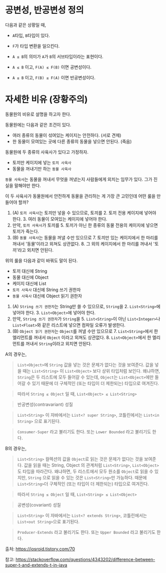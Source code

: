 # 공변성, 반공변성 정의

다음과 같은 상황일 때, 

- `A`타입, `B`타입이 있다.
- `F`가 타입 변환을 일으킨다.
- `A ≤ B`의 의미가 `A`가 `B`의 서브타입이라는 표현이다.

- `A ≤ B` 이고, `F(A) ≤ F(B)` 이면 공변성이다.
- `A ≤ B` 이고, `F(B) ≤ F(A)` 이면 반공변성이다.

# 자세한 비유 (장황주의)

동물원의 비유로 설명을 하고자 한다.

동물원에는 다음과 같은 조건이 있다.
- 여러 종류의 동물이 섞여있는 케이지는 안전하다. (서로 견제)
- 한 동물이 모여있는 곳에 다른 종류의 동물을 넣으면 안된다. (죽음)

동물원에 두 종류의 사육사가 있다고 가정하자.

- 토끼만 케이지에 넣는 `토끼 사육사`
- 동물을 꺼내기만 하는 `동물 사육사`

`동물 사육사`는 동물을 꺼내서 무엇을 꺼냈는지 사람들에게 외치는 임무가 있다. 그가 진실을 말해야만 한다.

이 두 사육사가 동물원에서 안전하게 동물을 관리하는 게 가장 큰 고민인데 어떤 룰을 만들어야 할까?

1. (A) `토끼 사육사`는 토끼만 넣을 수 있으므로, 토끼를
	2. 토끼 전용 케이지에 넣어야 한다.
	3. 여러 동물이 모여있는 케이지에 넣어야 한다.
4. 만약, `토끼 사육사`가 토끼를
	5. 토끼가 아닌 한 종류의 동물 전용의 케이지에 넣으면 토끼가 죽는다.
6. (B) `동물 사육사`는 동물을 꺼낼 수만 있으므로
	7. 토끼만 있는 케이지에서 한 마리를 꺼내서 '동물'이라고 외쳐도 상관없다.
	8. 그 외의 케이지에서 한 마리를 꺼내서 '토끼'라고 외치면 안된다.

위의 룰을 다음과 같이 바꿔도 말이 된다.

- 토끼 대신에 String
- 동물 대신에 Object
- 케이지 대신에 List
- `토끼 사육사` 대신에 String 쓰기 권한자
- `동물 사육사` 대신에 Object 읽기 권한자

1. (A) `String 쓰기 권한자`는 String만 쓸 수 있으므로, `String`을
	2. `List<String>`에 넣어야 한다.
	3. `List<Object>`에 넣어야 한다.
4. 만약, `String 쓰기 권한자`가 `String`을
	5. `List<String>`이 아닌 `List<Integer>`나 `List<Float>`와 같은 리스트에 넣으면 컴파일 오류가 발생한다.
6. (B) `Object 읽기 권한자`는 `Object`를 꺼낼 수만 있으므로
	7. `List<String>`에서 한 엘리먼트를 꺼내서 `Object` 이라고 외쳐도 상관없다.
	8. `List<Object>`에서 한 엘리먼트를 꺼내서 `String`이라고 외치면 안된다.

A의 경우는,

> `List<Object>`에 `String` 값을 넣는 것은 문제가 없다는 것을 보여준다. 값을 넣을 때는 `List<String>` 이 `List<Object>` 보다 상위 타입처럼 보인다. 
> 왜냐하면, `String`은 두 리스트에 모두 들어갈 수 있는데, `Object`는 `List<Object>`에만 들어갈 수 있기 때문에 더 구체적인 (또는 타입이 더 제한되는) 타입으로 여겨진다.

> 따라서 `String ≤ Object` 일 때, `List<Object> ≤ List<String>` 

> 반공변성(contravariant) 성질

> `List<String>` 이 자바에서는 `List<? super String>`, 코틀린에서는 `List<in String>` 으로 표기된다.

> `Consumer-Super` 라고 불리기도 한다. 또는 `Lower Bounded` 라고 불리기도 한다.

B의 경우는,

> `List<String>` 컬렉션의 값을 `Object`로 읽는 것은 문제가 없다는 것을 보여준다. 
> 값을 읽을 때는 String, Object 의 관계처럼 `List<String>`, `List<Object>`도 타입을 따라간다. 
> 왜냐하면, 두 리스트에서 모두 원소를 `Object`로 읽을 수 있지만, `String` 으로 읽을 수 있는 것은 `List<String>`만 가능하다. 
> 때문에 `List<String>`더 구체적인 (또는 타입이 더 제한되는) 타입으로 여겨진다.

> 따라서 `String ≤ Object` 일 때, `List<String> ≤ List<Object>` 

> 공변성(covariant) 성질

> `List<String>` 이 자바에서는 `List<? extends String>`, 코틀린에서는 `List<out String>`으로 표기된다.

> `Producer-Extends` 라고 불리기도 한다. 또는 `Upper Bounded` 라고 불리기도 한다.

출처: https://iosroid.tistory.com/70

참고: https://stackoverflow.com/questions/4343202/difference-between-super-t-and-extends-t-in-java
